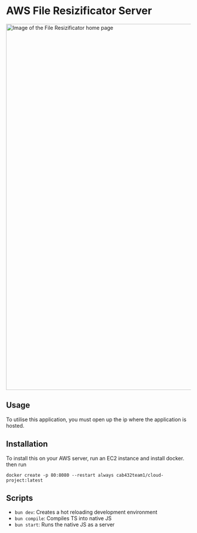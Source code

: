 # AWS File Resizificator Server

<img src="https://github.com/Mistyttm/aws-cloud-video-converter/assets/51770769/194e62b6-7588-41a9-87b0-66ebeab01998" alt="Image of the File Resizificator home page" width="1000" height="auto">

## Usage
To utilise this application, you must open up the ip where the application is hosted.

## Installation

To install this on your AWS server, run an EC2 instance and install docker. then run

`docker create -p 80:8080 --restart always cab432team1/cloud-project:latest`

## Scripts

- `bun dev`: Creates a hot reloading development environment
- `bun compile`: Compiles TS into native JS
- `bun start`: Runs the native JS as a server
